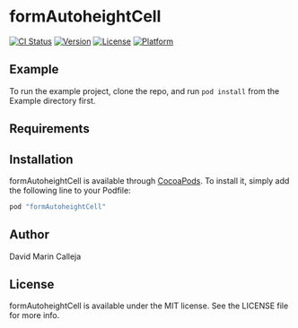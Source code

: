 # formAutoheightCell

[![CI Status](http://img.shields.io/travis/David/formAutoheightCell.svg?style=flat)](https://travis-ci.org/David/formAutoheightCell)
[![Version](https://img.shields.io/cocoapods/v/formAutoheightCell.svg?style=flat)](http://cocoapods.org/pods/formAutoheightCell)
[![License](https://img.shields.io/cocoapods/l/formAutoheightCell.svg?style=flat)](http://cocoapods.org/pods/formAutoheightCell)
[![Platform](https://img.shields.io/cocoapods/p/formAutoheightCell.svg?style=flat)](http://cocoapods.org/pods/formAutoheightCell)

## Example

To run the example project, clone the repo, and run `pod install` from the Example directory first.

## Requirements

## Installation

formAutoheightCell is available through [CocoaPods](http://cocoapods.org). To install
it, simply add the following line to your Podfile:

```ruby
pod "formAutoheightCell"
```

## Author

David Marin Calleja

## License

formAutoheightCell is available under the MIT license. See the LICENSE file for more info.
